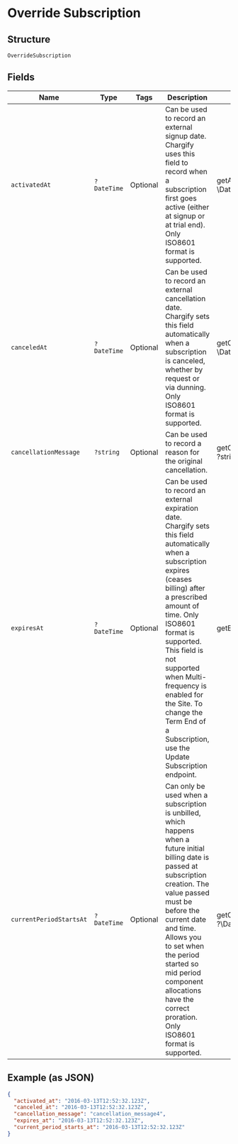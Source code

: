 
# Override Subscription

## Structure

`OverrideSubscription`

## Fields

| Name | Type | Tags | Description | Getter | Setter |
|  --- | --- | --- | --- | --- | --- |
| `activatedAt` | `?DateTime` | Optional | Can be used to record an external signup date. Chargify uses this field to record when a subscription first goes active (either at signup or at trial end). Only ISO8601 format is supported. | getActivatedAt(): ?\DateTime | setActivatedAt(?\DateTime activatedAt): void |
| `canceledAt` | `?DateTime` | Optional | Can be used to record an external cancellation date. Chargify sets this field automatically when a subscription is canceled, whether by request or via dunning. Only ISO8601 format is supported. | getCanceledAt(): ?\DateTime | setCanceledAt(?\DateTime canceledAt): void |
| `cancellationMessage` | `?string` | Optional | Can be used to record a reason for the original cancellation. | getCancellationMessage(): ?string | setCancellationMessage(?string cancellationMessage): void |
| `expiresAt` | `?DateTime` | Optional | Can be used to record an external expiration date. Chargify sets this field automatically when a subscription expires (ceases billing) after a prescribed amount of time. Only ISO8601 format is supported. This field is not supported when Multi-frequency is enabled for the Site. To change the Term End of a Subscription, use the Update Subscription endpoint. | getExpiresAt(): ?\DateTime | setExpiresAt(?\DateTime expiresAt): void |
| `currentPeriodStartsAt` | `?DateTime` | Optional | Can only be used when a subscription is unbilled, which happens when a future initial billing date is passed at subscription creation. The value passed must be before the current date and time. Allows you to set when the period started so mid period component allocations have the correct proration. Only ISO8601 format is supported. | getCurrentPeriodStartsAt(): ?\DateTime | setCurrentPeriodStartsAt(?\DateTime currentPeriodStartsAt): void |

## Example (as JSON)

```json
{
  "activated_at": "2016-03-13T12:52:32.123Z",
  "canceled_at": "2016-03-13T12:52:32.123Z",
  "cancellation_message": "cancellation_message4",
  "expires_at": "2016-03-13T12:52:32.123Z",
  "current_period_starts_at": "2016-03-13T12:52:32.123Z"
}
```

